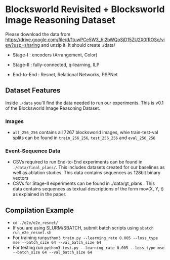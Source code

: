 # Blocksworld Revisited + Blocksworld Image Reasoning Dataset

Please download the data from https://drive.google.com/file/d/1tuwPCe5W3_hI2bWQoSjD15ZU2X0fROSo/view?usp=sharing and unzip it. It should create ./data/ 

- Stage-I     : encoders (Arrangement, Color)

- Stage-II    : fully-connected, q-learning, ILP

- End-to-End  : Resnet, Relational Networks, PSPNet

## Dataset Features
Inside ```./data``` you'll find the data needed to run our experiments. This is v0.1 of the Blocksworld Image Reasoning Dataset.  
### Images
- ```all_256_256``` contains all 7267 blocksworld images, whie train-test-val splits can be found in ```train_256_256```, ```test_256_256``` and ```eval_256_256```

### Event-Sequence Data
- CSVs required to run End-to-End experiments can be found in ```./data/final_plans/```. This includes datasets created for our baselines as well as ablation studies. This data contains sequences as 128bit binary vectors
- CSVs for Stage-II experiments can be found in ./data/gt_plans . This data contains sequences as textual descriptions of the form mov(X, Y, t) as explained in the paper.
## Compilation Example
- ```cd ./e2e/e2e_resnet/```
- If you are using SLURM/SBATCH, submit batch scripts using ```sbatch run_e2e_resnet.sh```
- For training run```python3 train.py --learning_rate 0.005 --loss_type mse --batch_size 64 --val_batch_size 64```
- For testing run ```python3 test.py --learning_rate 0.005 --loss_type mse --batch_size 64 --val_batch_size 64```


